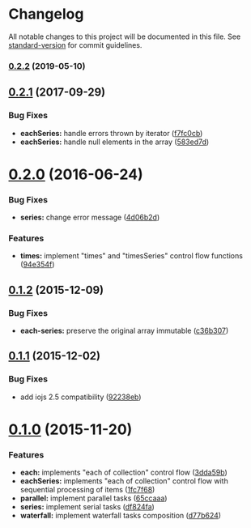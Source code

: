 # Changelog

All notable changes to this project will be documented in this file. See [standard-version](https://github.com/conventional-changelog/standard-version) for commit guidelines.

### [0.2.2](https://github.com/assisrafael/async-promises/compare/v0.2.1...v0.2.2) (2019-05-10)



<a name="0.2.1"></a>
## [0.2.1](https://github.com/assisrafael/async-promises/compare/v0.2.0...v0.2.1) (2017-09-29)


### Bug Fixes

* **eachSeries:** handle errors thrown by iterator ([f7fc0cb](https://github.com/assisrafael/async-promises/commit/f7fc0cb))
* **eachSeries:** handle null elements in the array ([583ed7d](https://github.com/assisrafael/async-promises/commit/583ed7d))



<a name="0.2.0"></a>
# [0.2.0](https://github.com/assisrafael/async-promises/compare/v0.1.2...v0.2.0) (2016-06-24)


### Bug Fixes

* **series:** change error message ([4d06b2d](https://github.com/assisrafael/async-promises/commit/4d06b2d))


### Features

* **times:** implement "times" and "timesSeries" control flow functions ([94e354f](https://github.com/assisrafael/async-promises/commit/94e354f))



<a name="0.1.2"></a>
## [0.1.2](https://github.com/assisrafael/async-promises/compare/v0.1.1...v0.1.2) (2015-12-09)


### Bug Fixes

* **each-series:** preserve the original array immutable ([c36b307](https://github.com/assisrafael/async-promises/commit/c36b307))



<a name="0.1.1"></a>
## [0.1.1](https://github.com/assisrafael/async-promises/compare/v0.1.0...v0.1.1) (2015-12-02)


### Bug Fixes

* add iojs 2.5 compatibility ([92238eb](https://github.com/assisrafael/async-promises/commit/92238eb))



<a name="0.1.0"></a>
# [0.1.0](https://github.com/assisrafael/async-promises/compare/3dda59b...v0.1.0) (2015-11-20)


### Features

* **each:** implements "each of collection" control flow ([3dda59b](https://github.com/assisrafael/async-promises/commit/3dda59b))
* **eachSeries:** implements "each of collection" control flow with sequential processing of items ([1fc7f68](https://github.com/assisrafael/async-promises/commit/1fc7f68))
* **parallel:** implement parallel tasks ([65ccaaa](https://github.com/assisrafael/async-promises/commit/65ccaaa))
* **series:** implement serial tasks ([df824fa](https://github.com/assisrafael/async-promises/commit/df824fa))
* **waterfall:** implement waterfall tasks composition ([d77b624](https://github.com/assisrafael/async-promises/commit/d77b624))
